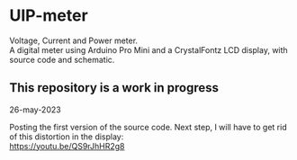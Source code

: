 # UIP-meter  
Voltage, Current and Power meter.  
A digital meter using Arduino Pro Mini and a CrystalFontz LCD display, with source code and schematic.  
  
__<h2>This repository is a work in progress</h2>__  

26-may-2023  

Posting the first version of the source code. 
Next step, I will have to get rid of this distortion in the display:  
https://youtu.be/QS9rJhHR2g8
